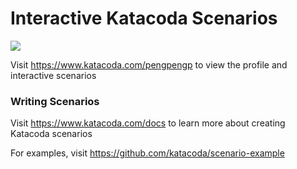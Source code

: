 # Interactive Katacoda Scenarios

[![](http://shields.katacoda.com/katacoda/pengpengp/count.svg)](https://www.katacoda.com/pengpengp "Get your profile on Katacoda.com")

Visit https://www.katacoda.com/pengpengp to view the profile and interactive scenarios

### Writing Scenarios
Visit https://www.katacoda.com/docs to learn more about creating Katacoda scenarios

For examples, visit https://github.com/katacoda/scenario-example
